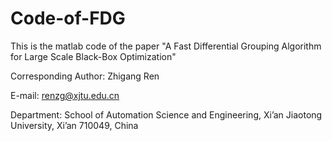 # Code-of-FDG
This is the matlab code of the paper "A Fast Differential Grouping Algorithm for Large Scale Black-Box Optimization"

Corresponding Author: Zhigang Ren

E-mail: renzg@xjtu.edu.cn 

Department: School of Automation Science and Engineering, Xi’an Jiaotong University, Xi’an 710049, China
